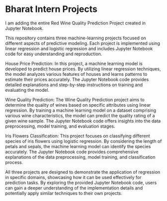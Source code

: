 # Bharat Intern Projects
I am adding the entire Red Wine Quality Prediction Project created in Jupyter Notebook.

This repository contains three machine-learning projects focused on different aspects of predictive modeling. Each project is implemented using linear regression and logistic regression and includes Jupyter Notebook code for easy understanding and reproduction.

House Price Prediction: In this project, a machine learning model is developed to predict house prices. By utilizing linear regression techniques, the model analyzes various features of houses and learns patterns to estimate their prices accurately. The Jupyter Notebook code provides detailed explanations and step-by-step instructions on training and evaluating the model.

Wine Quality Prediction: The Wine Quality Prediction project aims to determine the quality of wines based on specific attributes using linear regression. By training a machine learning model on a dataset comprising various wine characteristics, the model can predict the quality rating of a given wine sample. The Jupyter Notebook code offers insights into the data preprocessing, model training, and evaluation stages.

Iris Flowers Classification: This project focuses on classifying different species of iris flowers using logistic regression. By considering the length of petals and sepals, the machine learning model can identify the species accurately. The Jupyter Notebook code provides comprehensive explanations of the data preprocessing, model training, and classification process.

All three projects are designed to demonstrate the application of regression in specific domains, showcasing how it can be used effectively for prediction tasks. By exploring the provided Jupyter Notebook code, users can gain a deeper understanding of the implementation details and potentially apply similar techniques to their own projects.
